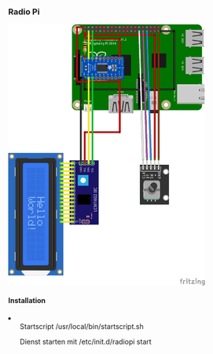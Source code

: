 <h3>Radio Pi</h3>

<img src="bilder/RadioPiKY040_Steckplatine.png" width="400">

<h4>Installation</h4>
<li>
  <ul>Startscript /usr/local/bin/startscript.sh</ul>
  <ul>Dienst starten mit /etc/init.d/radiopi start</ul>
</li>
